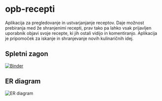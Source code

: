 # opb-recepti

Aplikacija za pregledovanje in ustvarjanjanje receptov. Daje možnost prebiranja med že shranjenimi recepti, prav tako pa lahko vsak prijavljen uporabnik objavi svoje recepte, ki jih ostali vidijo in komentiranjo. Aplikacija je pripomoček za iskanje in shranjevanje novih kulinaričnih idej.

## Spletni zagon
[![Binder](https://mybinder.org/badge_logo.svg)](https://mybinder.org/v2/gh/majbc1999/opb-recepti22/main?labpath=proxy%2F8081)

## ER diagram
![ER diagram](diagram/opb-recepti.png)
